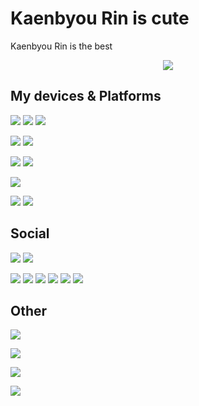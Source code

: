 # Kaenbyou Rin is cute
Kaenbyou Rin is the best
<div align="center" ><img order-radius="100px" src="https://vignette.wikia.nocookie.net/community-plaza/images/f/fd/Orin_TPDP_render.png/revision/latest?cb=20161126234130"/></div>

## My devices & Platforms
[![](https://img.shields.io/badge/Windows-11-0078D4?style=flat-square&logo=windows11&logoColor=0078D4)](https://www.microsoft.com/zh-hk/software-download/windows11)
[![](https://img.shields.io/badge/iPhone-11-999999?style=flat-square&logo=apple&logoColor=ffffff)](https://www.apple.com/)
[![](https://img.shields.io/badge/iPod%20Touch-5-999999?style=flat-square&logo=apple&logoColor=ffffff)]([https://www.apple.com/](https://support.apple.com/zh-hk/HT204217))

[![](https://img.shields.io/badge/Visual%20Studio-5C2D91?style=flat-square&logo=visual-studio&logoColor=ffffff)](https://visualstudio.com/)
[![](https://img.shields.io/badge/IntelliJ%20IDEA-505050?style=flat-square&logo=intellijidea&logoColor=000000)](https://www.jetbrains.com/idea/)

[![](https://img.shields.io/badge/Python-505050?style=flat-square&logo=python)](https://www.jetbrains.com/idea/)
[![](https://img.shields.io/badge/HTML-505050?style=flat-square&logo=html5)](https://en.wikipedia.org/wiki/HTML5)

[![](https://img.shields.io/badge/Microsoft%20Edge-505050?style=flat-square&logo=microsoftedge&logoColor=0078D7)](https://www.microsoft.com/zh-tw/edge/home?form=MA13FJ)

[![](https://img.shields.io/badge/CPU-Inte%20Core%20I9%2010900f-505099?style=flat-square&logo=intel)](https://www.intel.com.tw/content/www/tw/zh/products/sku/199329/intel-core-i910900f-processor-20m-cache-up-to-5-20-ghz/specifications.html)
[![](https://img.shields.io/badge/GPU-RTX2080Super-509950?style=flat-square&logo=nvidia)](https://www.nvidia.com/)


## Social
[![](https://img.shields.io/badge/Xbox-b?style=flat-square&logo=xbox)](https://www.xbox.com/)
[![](https://img.shields.io/badge/Steam-black?style=flat-square&logo=steam)](https://steamcommunity.com/id/qing_yue)

[![](https://img.shields.io/badge/TT今天播點什麽-505050?style=flat-square&logo=bilibili)](https://bilibili.com/)
[![](https://img.shields.io/badge/Rin_kksk-505050?style=flat-square&logo=pixiv)](https://pixiv.net/)
[![](https://img.shields.io/badge/@offical_qingyue-505050?style=flat-square&logo=twitter)](https://twitter.com/)
[![](https://img.shields.io/badge/2868726997-505050?style=flat-square&logo=tencentqq)](https://qq.com/)
[![](https://img.shields.io/badge/qingyue.offical@gmail.com-505050?style=flat-square&logo=Gmail)](https://mail.google.com/)
[![](https://img.shields.io/badge/火焰貓_燐%232008-505050?style=flat-square&logo=discord)](https://mail.google.com/)

## Other
[![](https://img.shields.io/badge/\杰帕斯/%20\杰帕斯/%20\杰帕斯/%20\杰帕斯/-505005?style=flat-square)](https://japerz.com/)

![](https://img.shields.io/badge/\凯伦/%20\凯伦/%20\凯伦/%20\凯伦/-505050?style=flat-square)

[![](https://img.shields.io/badge/BakaXL%20Help%20Docs-4e9eee?style=flat-square)](http://BakaXL.ml/)

[![](https://img.shields.io/badge/\TT/_\TT/_\TT/-705050?style=flat-square&logo=kfc)](https://github.com/TT702)
